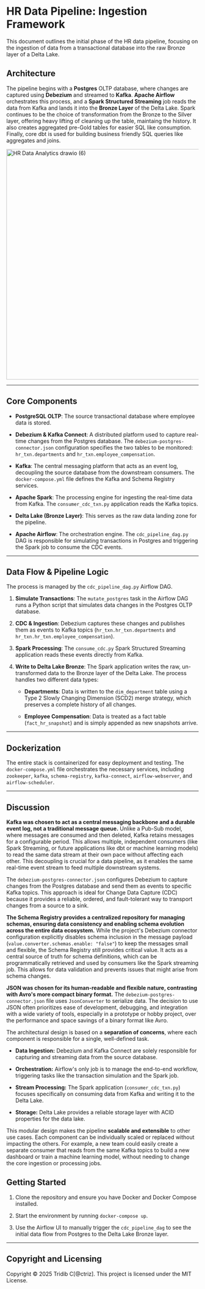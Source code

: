 ﻿


# HR Data Pipeline:  Ingestion Framework

This document outlines the initial phase of the HR data pipeline, focusing on the ingestion of data from a transactional database into the raw Bronze layer of a Delta Lake.

## Architecture

The pipeline begins with a **Postgres** OLTP database, where changes are captured using **Debezium** and streamed to **Kafka**. **Apache Airflow** orchestrates this process, and a **Spark Structured Streaming** job reads the data from Kafka and lands it into the **Bronze Layer** of the Delta Lake. Spark continues to be the choice of transformation from the Bronze to the Silver layer, offering heavy lifting of cleaning up the table, maintaing the history. It also creates aggregated pre-Gold tables for easier SQL like consumption. Finally, core dbt is used for building business friendly SQL queries like aggregates and joins. 




<img width="740" height="602" alt="HR Data   Analytics drawio (6)" src="https://github.com/user-attachments/assets/930e4b23-2433-4659-839e-c6f9224a350c" />

----------


## Core Components

-   **PostgreSQL OLTP**: The source transactional database where employee data is stored.
    
-   **Debezium & Kafka Connect**: A distributed platform used to capture real-time changes from the Postgres database. The `debezium-postgres-connector.json` configuration specifies the two tables to be monitored: `hr_txn.departments` and `hr_txn.employee_compensation`.
    
-   **Kafka**: The central messaging platform that acts as an event log, decoupling the source database from the downstream consumers. The `docker-compose.yml` file defines the Kafka and Schema Registry services.
    
-   **Apache Spark**: The processing engine for ingesting the real-time data from Kafka. The `consumer_cdc_txn.py` application reads the Kafka topics.
    
-   **Delta Lake (Bronze Layer)**: This serves as the raw data landing zone for the pipeline.
    
-   **Apache Airflow**: The orchestration engine. The `cdc_pipeline_dag.py` DAG is responsible for simulating transactions in Postgres and triggering the Spark job to consume the CDC events.
    

----------

## Data Flow & Pipeline Logic

The process is managed by the `cdc_pipeline_dag.py` Airflow DAG.

1.  **Simulate Transactions**: The `mutate_postgres` task in the Airflow DAG runs a Python script that simulates data changes in the Postgres OLTP database.
    
2.  **CDC & Ingestion**: Debezium captures these changes and publishes them as events to Kafka topics (`hr_txn.hr_txn.departments` and `hr_txn.hr_txn.employee_compensation`).
    
3.  **Spark Processing**: The `consume_cdc.py` Spark Structured Streaming application reads these events directly from Kafka.
    
4.  **Write to Delta Lake Bronze**: The Spark application writes the raw, un-transformed data to the Bronze layer of the Delta Lake. The process handles two different data types:
    
    -   **Departments**: Data is written to the `dim_department` table using a Type 2 Slowly Changing Dimension (SCD2) merge strategy, which preserves a complete history of all changes.
        
    -   **Employee Compensation**: Data is treated as a fact table (`fact_hr_snapshot`) and is simply appended as new snapshots arrive.
        

----------

## Dockerization

The entire stack is containerized for easy deployment and testing. The `docker-compose.yml` file orchestrates the necessary services, including `zookeeper`, `kafka`, `schema-registry`, `kafka-connect`, `airflow-webserver`, and `airflow-scheduler`.

----------

## Discussion

**Kafka was chosen to act as a central messaging backbone and a durable event log, not a traditional message queue.** Unlike a Pub-Sub model, where messages are consumed and then deleted, Kafka retains messages for a configurable period. This allows multiple, independent consumers (like Spark Streaming, or future applications like dbt or machine learning models) to read the same data stream at their own pace without affecting each other. This decoupling is crucial for a data pipeline, as it enables the same real-time event stream to feed multiple downstream systems.

The `debezium-postgres-connector.json` configures Debezium to capture changes from the Postgres database and send them as events to specific Kafka topics. This approach is ideal for Change Data Capture (CDC) because it provides a reliable, ordered, and fault-tolerant way to transport changes from a source to a sink.

**The Schema Registry provides a centralized repository for managing schemas, ensuring data consistency and enabling schema evolution across the entire data ecosystem.** While the project's Debezium connector configuration explicitly disables schema inclusion in the message payload (`value.converter.schemas.enable: "false"`) to keep the messages small and flexible, the Schema Registry still provides critical value. It acts as a central source of truth for schema definitions, which can be programmatically retrieved and used by consumers like the Spark streaming job. This allows for data validation and prevents issues that might arise from schema changes.

**JSON was chosen for its human-readable and flexible nature, contrasting with Avro's more compact binary format.** The `debezium-postgres-connector.json` file uses `JsonConverter` to serialize data. The decision to use JSON often prioritizes ease of development, debugging, and integration with a wide variety of tools, especially in a prototype or hobby project, over the performance and space savings of a binary format like Avro.

The architectural design is based on a **separation of concerns**, where each component is responsible for a single, well-defined task.

-   **Data Ingestion:** Debezium and Kafka Connect are solely responsible for capturing and streaming data from the source database.
    
-   **Orchestration:** Airflow's only job is to manage the end-to-end workflow, triggering tasks like the transaction simulation and the Spark job.
    
-   **Stream Processing:** The Spark application (`consumer_cdc_txn.py`) focuses specifically on consuming data from Kafka and writing it to the Delta Lake.
    
-   **Storage:** Delta Lake provides a reliable storage layer with ACID properties for the data lake.
    
This modular design makes the pipeline **scalable and extensible** to other use cases. Each component can be individually scaled or replaced without impacting the others. For example, a new team could easily create a separate consumer that reads from the same Kafka topics to build a new dashboard or train a machine learning model, without needing to change the core ingestion or processing jobs.



## Getting Started

1.  Clone the repository and ensure you have Docker and Docker Compose installed.
    
2.  Start the environment by running `docker-compose up`.
    
3.  Use the Airflow UI to manually trigger the `cdc_pipeline_dag` to see the initial data flow from Postgres to the Delta Lake Bronze layer.
    

----------

## Copyright and Licensing

Copyright © 2025 Tridib C[@ctriz]. This project is licensed under the MIT License.
